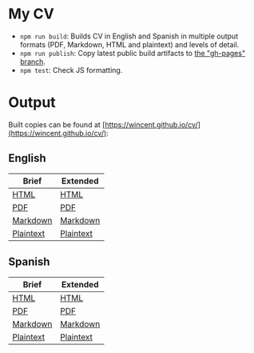 # My CV

* `npm run build`: Builds CV in English and Spanish in multiple output formats (PDF, Markdown, HTML and plaintext) and levels of detail.
* `npm run publish`: Copy latest public build artifacts to [the "gh-pages" branch](https://github.com/wincent/cv/tree/gh-pages).
* `npm test`: Check JS formatting.

# Output

Built copies can be found at [https://wincent.github.io/cv/](https://wincent.github.io/cv/):

## English

Brief                                               | Extended
----------------------------------------------------|---------------------------------------------------------
[HTML](https://wincent.github.io/cv/cv.en.html)     | [HTML](https://wincent.github.io/cv/cv-full.en.html)
[PDF](https://wincent.github.io/cv/cv.en.pdf)       | [PDF](https://wincent.github.io/cv/cv-full.en.pdf)
[Markdown](https://wincent.github.io/cv/cv.en.md)   | [Markdown](https://wincent.github.io/cv/cv-full.en.md)
[Plaintext](https://wincent.github.io/cv/cv.en.txt) | [Plaintext](https://wincent.github.io/cv/cv-full.en.txt)

## Spanish

Brief                                               | Extended
----------------------------------------------------|---------------------------------------------------------
[HTML](https://wincent.github.io/cv/cv.es.html)     | [HTML](https://wincent.github.io/cv/cv-full.es.html)
[PDF](https://wincent.github.io/cv/cv.es.pdf)       | [PDF](https://wincent.github.io/cv/cv-full.es.pdf)
[Markdown](https://wincent.github.io/cv/cv.es.md)   | [Markdown](https://wincent.github.io/cv/cv-full.es.md)
[Plaintext](https://wincent.github.io/cv/cv.es.txt) | [Plaintext](https://wincent.github.io/cv/cv-full.es.txt)
